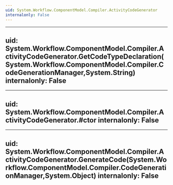 ```yaml
---
uid: System.Workflow.ComponentModel.Compiler.ActivityCodeGenerator
internalonly: False
---
```


---
uid: System.Workflow.ComponentModel.Compiler.ActivityCodeGenerator.GetCodeTypeDeclaration(System.Workflow.ComponentModel.Compiler.CodeGenerationManager,System.String)
internalonly: False
---

---
uid: System.Workflow.ComponentModel.Compiler.ActivityCodeGenerator.#ctor
internalonly: False
---

---
uid: System.Workflow.ComponentModel.Compiler.ActivityCodeGenerator.GenerateCode(System.Workflow.ComponentModel.Compiler.CodeGenerationManager,System.Object)
internalonly: False
---
